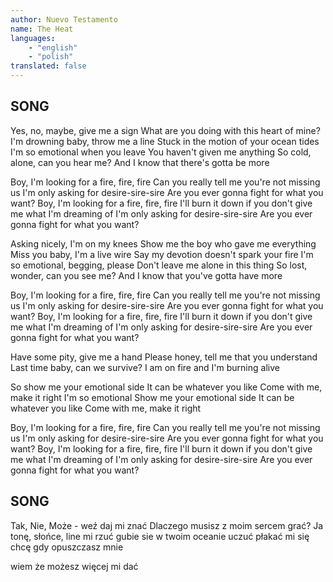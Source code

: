 ```yaml
---
author: Nuevo Testamento
name: The Heat
languages: 
    - "english"
    - "polish"
translated: false
---
```

## SONG
Yes, no, maybe, give me a sign
What are you doing with this heart of mine?
I'm drowning baby, throw me a line
Stuck in the motion of your ocean tides
I'm so emotional when you leave
You haven't given me anything
So cold, alone, can you hear me?
And I know that there's gotta be more

Boy, I'm looking for a fire, fire, fire
Can you really tell me you're not missing us
I'm only asking for desire-sire-sire
Are you ever gonna fight for what you want?
Boy, I'm looking for a fire, fire, fire
I'll burn it down if you don't give me what I'm dreaming of
I'm only asking for desire-sire-sire
Are you ever gonna fight for what you want?

Asking nicely, I'm on my knees
Show me the boy who gave me everything
Miss you baby, I'm a live wire
Say my devotion doesn't spark your fire
I'm so emotional, begging, please
Don't leave me alone in this thing
So lost, wonder, can you see me?
And I know that you've gotta have more

Boy, I'm looking for a fire, fire, fire
Can you really tell me you're not missing us
I'm only asking for desire-sire-sire
Are you ever gonna fight for what you want?
Boy, I'm looking for a fire, fire, fire
I'll burn it down if you don't give me what I'm dreaming of
I'm only asking for desire-sire-sire
Are you ever gonna fight for what you want?

Have some pity, give me a hand
Please honey, tell me that you understand
Last time baby, can we survive?
I am on fire and I'm burning alive

So show me your emotional side
It can be whatever you like
Come with me, make it right
I'm so emotional
Show me your emotional side
It can be whatever you like
Come with me, make it right

Boy, I'm looking for a fire, fire, fire
Can you really tell me you're not missing us
I'm only asking for desire-sire-sire
Are you ever gonna fight for what you want?
Boy, I'm looking for a fire, fire, fire
I'll burn it down if you don't give me what I'm dreaming of
I'm only asking for desire-sire-sire
Are you ever gonna fight for what you want?
## SONG
Tak, Nie, Może - weź daj mi znać
Dlaczego musisz z moim sercem grać?
Ja tonę, słońce, line mi rzuć
gubie sie w twoim oceanie uczuć
płakać mi się chcę gdy opuszczasz mnie


wiem że możesz więcej mi dać
